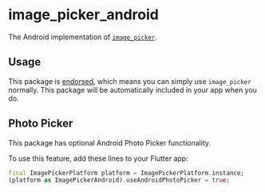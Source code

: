 <?code-excerpt path-base="excerpts/packages/image_picker_example"?>

# image\_picker\_android

The Android implementation of [`image_picker`][1].

## Usage

This package is [endorsed][2], which means you can simply use `image_picker`
normally. This package will be automatically included in your app when you do.

## Photo Picker

This package has optional Android Photo Picker functionality.

To use this feature, add these lines to your Flutter app:

<?code-excerpt "main.dart (photo-picker-example)"?>
```dart
final ImagePickerPlatform platform = ImagePickerPlatform.instance;
(platform as ImagePickerAndroid).useAndroidPhotoPicker = true;
```

[1]: https://pub.dev/packages/image_picker
[2]: https://flutter.dev/docs/development/packages-and-plugins/developing-packages#endorsed-federated-plugin
